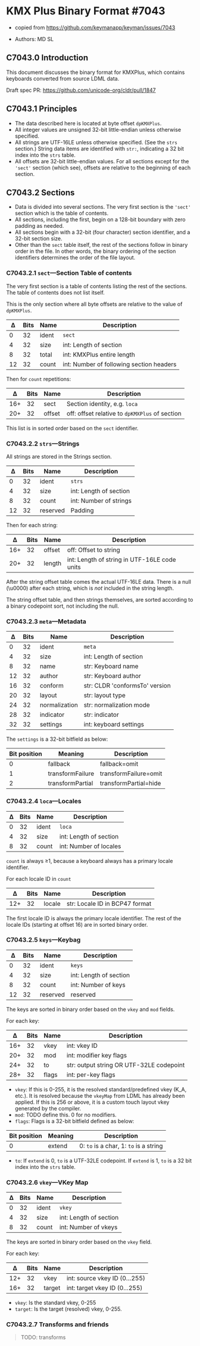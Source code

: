 # KMX Plus Binary Format #7043

- copied from <https://github.com/keymanapp/keyman/issues/7043>

- Authors: MD SL

## C7043.0 Introduction

This document discusses the binary format for KMXPlus, which contains keyboards converted from source LDML data.

Draft spec PR: <https://github.com/unicode-org/cldr/pull/1847>

## C7043.1 Principles

- The data described here is located at byte offset `dpKMXPlus`.
- All integer values are unsigned 32-bit little-endian unless otherwise specified.
- All strings are UTF-16LE unless otherwise specified. (See the `strs` section.) String data items are identified with `str:`, indicating a 32 bit index into the `strs` table.
- All offsets are 32-bit little-endian values.  For all sections except for the `'sect'` section (which see), offsets are relative to the beginning of each section.

## C7043.2 Sections

- Data is divided into several sections. The very first section is the `'sect'` section which is the table of contents.
- All sections, including the first, begin on a 128-bit boundary with zero padding as needed.
- All sections begin with a 32-bit (four character) section identifier, and a 32-bit section size.
- Other than the `sect` table itself, the rest of the sections follow in binary order in the file.  In other words, the binary ordering of the section identifiers determines the order of the file layout.

### C7043.2.1 `sect`—Section Table of contents

The very first section is a table of contents listing the rest of the sections.  The table of contents does not list itself.

This is the only section where all byte offsets are relative to the value of `dpKMXPlus`.

| ∆ | Bits | Name    | Description                              |
|---|------|---------|------------------------------------------|
| 0 |  32  | ident   | `sect`                                   |
| 4 |  32  | size    | int: Length of section                   |
| 8 |  32  | total   | int: KMXPlus entire length               |
|12 |  32  | count   | int: Number of following section headers |

Then for `count` repetitions:

| ∆ | Bits | Name    | Description                                       |
|---|------|---------|---------------------------------------------------|
|16+|  32  | sect    | Section identity, e.g. `loca`                     |
|20+|  32  | offset  | off: offset relative to `dpKMXPlus` of section    |

This list is in sorted order based on the `sect` identifier.

### C7043.2.2 `strs`—Strings

All strings are stored in the Strings section.

| ∆ | Bits | Name          | Description                         |
|---|------|---------------|-------------------------------------|
| 0 |  32  | ident         | `strs`                              |
| 4 |  32  | size          | int: Length of section              |
| 8 |  32  | count         | int: Number of strings              |
|12 |  32  | reserved         | Padding              |

Then for each string:

| ∆ | Bits | Name          | Description                                   |
|---|------|---------------|-----------------------------------------------|
|16+|  32  | offset        | off: Offset to string                         |
|20+|  32  | length        | int: Length of string in UTF-16LE code units  |

After the string offset table comes the actual UTF-16LE data. There is a null (\u0000) after each string, which is _not_ included in the string length.

The string offset table, and then strings themselves, are sorted according to a binary codepoint sort, not including the null.

### C7043.2.3 `meta`—Metadata

| ∆ | Bits | Name          | Description                         |
|---|------|---------------|-------------------------------------|
| 0 |  32  | ident         | `meta`                              |
| 4 |  32  | size          | int: Length of section              |
| 8 |  32  | name          | str: Keyboard name                  |
|12 |  32  | author        | str: Keyboard author                |
|16 |  32  | conform       | str: CLDR 'conformsTo' version      |
|20 |  32  | layout        | str: layout type                    |
|24 |  32  | normalization | str: normalization mode             |
|28 |  32  | indicator     | str: indicator                      |
|32 |  32  | settings      | int: keyboard settings              |

The `settings` is a 32-bit bitfield as below:

| Bit position | Meaning  |  Description                                |
|--------------|----------|---------------------------------------------|
|       0      | fallback | fallback=omit                               |
|       1      | transformFailure | transformFailure=omit                               |
|       2      | transformPartial | transformPartial=hide                               |


### C7043.2.4 `loca`—Locales


| ∆ | Bits | Name    | Description                              |
|---|------|---------|------------------------------------------|
| 0 |  32  | ident   | `loca`                                   |
| 4 |  32  | size    | int: Length of section                   |
| 8 |  32  | count   | int: Number of locales                   |

`count` is always ≥1, because a keyboard always has a primary locale identifier.

For each locale ID in `count`

| ∆ | Bits | Name    | Description                              |
|---|------|---------|------------------------------------------|
|12+|  32  | locale  | str: Locale ID in BCP47 format           |

The first locale ID is always the primary locale identifier.  The rest of the locale IDs (starting at offset 16) are in sorted binary order.

### C7043.2.5 `keys`—Keybag

| ∆ | Bits | Name    | Description                              |
|---|------|---------|------------------------------------------|
| 0 |  32  | ident   | `keys`                                   |
| 4 |  32  | size    | int: Length of section                   |
| 8 |  32  | count   | int: Number of keys                      |
|12 |  32  | reserved       | reserved                      |

The keys are sorted in binary order based on the `vkey` and `mod` fields.

For each key:

| ∆ | Bits | Name    | Description                              |
|---|------|---------|------------------------------------------|
|16+|  32  | vkey    | int: vkey ID                             |
|20+|  32  | mod     | int: modifier key flags                  |
|24+|  32  | to      | str: output string OR UTF-32LE codepoint |
|28+|  32  | flags   | int: per-key flags                       |

- `vkey`: If this is 0-255, it is the resolved standard/predefined vkey (K_A, etc.). It is resolved because the `vkeyMap` from LDML has already been applied.  If this is 256 or above, it is a custom touch layout vkey generated by the compiler.
- `mod`: TODO define this.  0 for no modifiers.
- `flags`: Flags is a 32-bit bitfield defined as below:

| Bit position | Meaning  |  Description                                |
|--------------|----------|---------------------------------------------|
|       0      | extend   | 0: `to` is a char, 1: `to` is a string      |

- `to`: If `extend` is 0, `to` is a UTF-32LE codepoint. If `extend` is 1, `to` is a 32 bit index into the `strs` table.

### C7043.2.6 `vkey`—VKey Map

| ∆ | Bits | Name    | Description                              |
|---|------|---------|------------------------------------------|
| 0 |  32  | ident   | `vkey`                                   |
| 4 |  32  | size    | int: Length of section                   |
| 8 |  32  | count   | int: Number of vkeys                      |

The keys are sorted in binary order based on the `vkey` field.

For each key:

| ∆ | Bits | Name    | Description                              |
|---|------|---------|------------------------------------------|
|12+|  32  | vkey    | int: source vkey ID (0…255)              |
|16+|  32  | target  | int: target vkey ID (0…255)              |

- `vkey`: Is the standard vkey, 0-255
- `target`: Is the target (resolved) vkey, 0-255.

### C7043.2.7 Transforms and friends

> TODO: transforms
